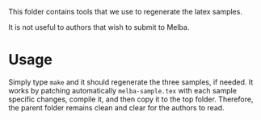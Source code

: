 This folder contains tools that we use to regenerate the latex samples.

It is not useful to authors that wish to submit to Melba.

# Usage
Simply type `make` and it should regenerate the three samples, if needed. It works by patching automatically `melba-sample.tex` with each sample specific changes, compile it, and then copy it to the top folder. Therefore, the parent folder remains clean and clear for the authors to read.
